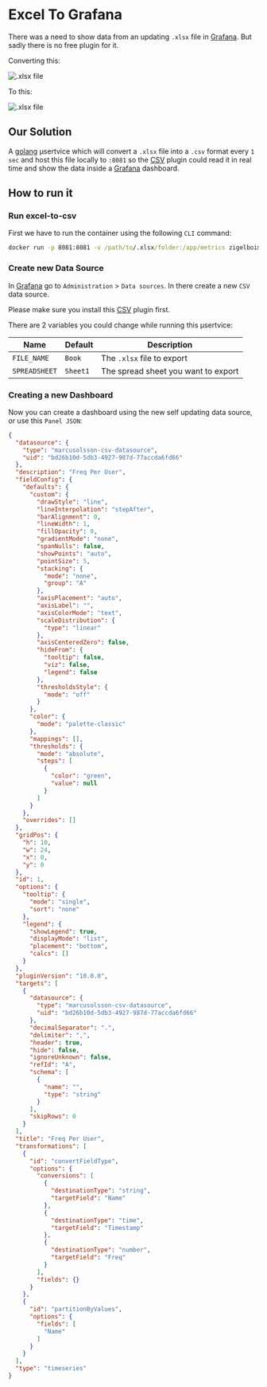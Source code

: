 # Excel To Grafana

There was a need to show data from an updating `.xlsx` file in [Grafana](https://grafana.com/). But sadly there is no free plugin for it.

Converting this:

![.xlsx file](/docs/images/excel.PNG)

To this:

![.xlsx file](/docs/images/grafana-dashboard.PNG)

## Our Solution

A [golang](https://go.dev/) µsertvice which will convert a `.xlsx` file into a `.csv` format every `1 sec` and host this file locally to `:8081` so the [CSV](https://grafana.com/grafana/plugins/marcusolsson-csv-datasource/) plugin could read it in real time and show the data inside a [Grafana](https://grafana.com/) dashboard.

## How to run it

### Run excel-to-csv 

First we have to run the container using the following `CLI` command:

```cmd
docker run -p 8081:8081 -v /path/to/.xlsx/folder:/app/metrics zigelboimmisha/excel-to-csv  
```

### Create new Data Source

In [Grafana](https://grafana.com/) go to `Administration` > `Data sources`.
In there create a new `CSV` data source.

Please make sure you install this [CSV](https://grafana.com/grafana/plugins/marcusolsson-csv-datasource/) plugin first.

There are 2 variables you could change while running this µsertvice:

| Name | Default | Description |
| --- | --- | --- |
| `FILE_NAME` | `Book` | The `.xlsx` file to export |
| `SPREADSHEET` | `Sheet1` | The spread sheet you want to export |

### Creating a new Dashboard

Now you can create a dashboard using the new self updating data source, or use this `Panel JSON`:

```json
{
  "datasource": {
    "type": "marcusolsson-csv-datasource",
    "uid": "bd26b10d-5db3-4927-987d-77accda6fd66"
  },
  "description": "Freq Per User",
  "fieldConfig": {
    "defaults": {
      "custom": {
        "drawStyle": "line",
        "lineInterpolation": "stepAfter",
        "barAlignment": 0,
        "lineWidth": 1,
        "fillOpacity": 0,
        "gradientMode": "none",
        "spanNulls": false,
        "showPoints": "auto",
        "pointSize": 5,
        "stacking": {
          "mode": "none",
          "group": "A"
        },
        "axisPlacement": "auto",
        "axisLabel": "",
        "axisColorMode": "text",
        "scaleDistribution": {
          "type": "linear"
        },
        "axisCenteredZero": false,
        "hideFrom": {
          "tooltip": false,
          "viz": false,
          "legend": false
        },
        "thresholdsStyle": {
          "mode": "off"
        }
      },
      "color": {
        "mode": "palette-classic"
      },
      "mappings": [],
      "thresholds": {
        "mode": "absolute",
        "steps": [
          {
            "color": "green",
            "value": null
          }
        ]
      }
    },
    "overrides": []
  },
  "gridPos": {
    "h": 10,
    "w": 24,
    "x": 0,
    "y": 0
  },
  "id": 1,
  "options": {
    "tooltip": {
      "mode": "single",
      "sort": "none"
    },
    "legend": {
      "showLegend": true,
      "displayMode": "list",
      "placement": "bottom",
      "calcs": []
    }
  },
  "pluginVersion": "10.0.0",
  "targets": [
    {
      "datasource": {
        "type": "marcusolsson-csv-datasource",
        "uid": "bd26b10d-5db3-4927-987d-77accda6fd66"
      },
      "decimalSeparator": ".",
      "delimiter": ",",
      "header": true,
      "hide": false,
      "ignoreUnknown": false,
      "refId": "A",
      "schema": [
        {
          "name": "",
          "type": "string"
        }
      ],
      "skipRows": 0
    }
  ],
  "title": "Freq Per User",
  "transformations": [
    {
      "id": "convertFieldType",
      "options": {
        "conversions": [
          {
            "destinationType": "string",
            "targetField": "Name"
          },
          {
            "destinationType": "time",
            "targetField": "Timestamp"
          },
          {
            "destinationType": "number",
            "targetField": "Freq"
          }
        ],
        "fields": {}
      }
    },
    {
      "id": "partitionByValues",
      "options": {
        "fields": [
          "Name"
        ]
      }
    }
  ],
  "type": "timeseries"
}
```